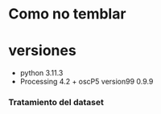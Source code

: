 # Como no temblar

# versiones
- python 3.11.3
- Processing 4.2 + oscP5 version99 0.9.9


### Tratamiento del dataset
